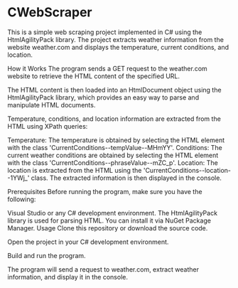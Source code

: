 # CWebScraper
This is a simple web scraping project implemented in C# using the HtmlAgilityPack library. The project extracts weather information from the website weather.com and displays the temperature, current conditions, and location.

How it Works
The program sends a GET request to the weather.com website to retrieve the HTML content of the specified URL.

The HTML content is then loaded into an HtmlDocument object using the HtmlAgilityPack library, which provides an easy way to parse and manipulate HTML documents.

Temperature, conditions, and location information are extracted from the HTML using XPath queries:

Temperature: The temperature is obtained by selecting the HTML element with the class 'CurrentConditions--tempValue--MHmYY'.
Conditions: The current weather conditions are obtained by selecting the HTML element with the class 'CurrentConditions--phraseValue--mZC_p'.
Location: The location is extracted from the HTML using the 'CurrentConditions--location--1YWj_' class.
The extracted information is then displayed in the console.

Prerequisites
Before running the program, make sure you have the following:

Visual Studio or any C# development environment.
The HtmlAgilityPack library is used for parsing HTML. You can install it via NuGet Package Manager.
Usage
Clone this repository or download the source code.

Open the project in your C# development environment.

Build and run the program.

The program will send a request to weather.com, extract weather information, and display it in the console.
